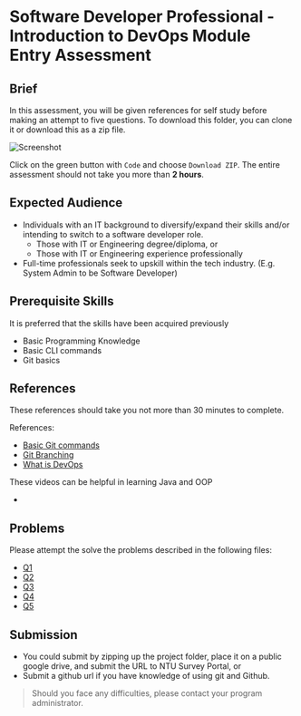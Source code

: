 # Software Developer Professional - Introduction to DevOps Module Entry Assessment

## Brief

In this assessment, you will be given references for self study before making an attempt to five questions. To download this folder, you can clone it or download this as a zip file. 

![Screenshot](/assets/screenshot-code.png)

Click on the green button with `Code` and choose `Download ZIP`. The entire assessment should not take you more than **2 hours**.

## Expected Audience

- Individuals with an IT background to diversify/expand their skills and/or intending to switch to a software developer role.
    - Those with IT or Engineering degree/diploma, or
    - Those with IT or Engineering experience professionally
- Full-time professionals seek to upskill within the tech industry. (E.g. System Admin to be Software Developer)

## Prerequisite Skills

It is preferred that the skills have been acquired previously
- Basic Programming Knowledge 
- Basic CLI commands
- Git basics

## References

These references should take you not more than 30 minutes to complete.

References:
- [Basic Git commands](https://www.atlassian.com/git/tutorials/saving-changes)
- [Git Branching](https://www.atlassian.com/git/tutorials/using-branches)
- [What is DevOps](https://www.atlassian.com/devops)

These videos can be helpful in learning Java and OOP

- 


## Problems

Please attempt the solve the problems described in the following files:
- [Q1](./src/q1.md)
- [Q2](./src/q2.md)
- [Q3](./src/q3.md)
- [Q4](./src/q4.md)
- [Q5](./src/q5.md)

## Submission

- You could submit by zipping up the project folder, place it on a public google drive, and submit the URL to NTU Survey Portal, or
- Submit a github url if you have knowledge of using git and Github.

> Should you face any difficulties, please contact your program administrator.

